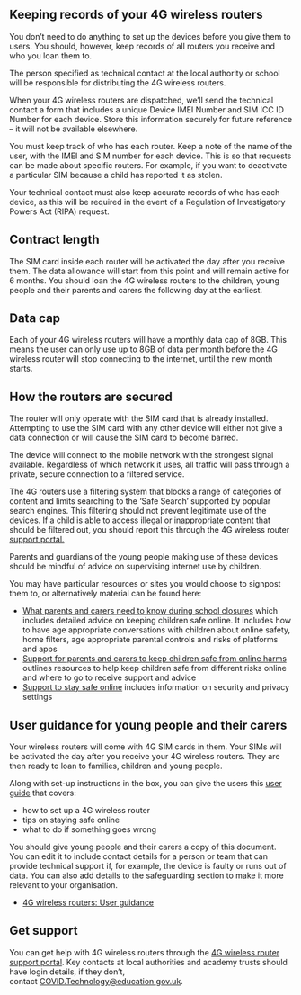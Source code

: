 ## Keeping records of your 4G wireless routers

You don’t need to do anything to set up the devices before you give them to users. You should, however, keep records of all routers you receive and who you loan them to.

The person specified as technical contact at the local authority or school will be responsible for distributing the 4G wireless routers.

When your 4G wireless routers are dispatched, we’ll send the technical contact a form that includes a unique Device IMEI Number and SIM ICC ID Number for each device. Store this information securely for future reference – it will not be available elsewhere.

You must keep track of who has each router. Keep a note of the name of the user, with the IMEI and SIM number for each device. This is so that requests can be made about specific routers. For example, if you want to deactivate a particular SIM because a child has reported it as stolen.

Your technical contact must also keep accurate records of who has each device, as this will be required in the event of a Regulation of Investigatory Powers Act (RIPA) request.

## Contract length

The SIM card inside each router will be activated the day after you receive them. The data allowance will start from this point and will remain active for 6 months. You should loan the 4G wireless routers to the children, young people and their parents and carers the following day at the earliest.

## Data cap

Each of your 4G wireless routers will have a monthly data cap of 8GB. This means the user can only use up to 8GB of data per month before the 4G wireless router will stop connecting to the internet, until the new month starts.

## How the routers are secured

The router will only operate with the SIM card that is already installed. Attempting to use the SIM card with any other device will either not give a data connection or will cause the SIM card to become barred.  

The device will connect to the mobile network with the strongest signal available. Regardless of which network it uses, all traffic will pass through a private, secure connection to a filtered service.  

The 4G routers use a filtering system that blocks a range of categories of content and limits searching to the ‘Safe Search’ supported by popular search engines. This filtering should not prevent legitimate use of the devices. If a child is able to access illegal or inappropriate content that should be filtered out, you should report this through the 4G wireless router [support portal.](https://computacenterprod.service-now.com/)  

Parents and guardians of the young people making use of these devices should be mindful of advice on supervising internet use by children.  

You may have particular resources or sites you would choose to signpost them to, or alternatively material can be found here:

* [What parents and carers need to know during school closures](https://www.gov.uk/government/publications/closure-of-educational-settings-information-for-parents-and-carers) which includes detailed advice on keeping children safe online. It includes how to have age appropriate conversations with children about online safety, home filters, age appropriate parental controls and risks of platforms and apps
* [Support for parents and carers to keep children safe from online harms](https://www.gov.uk/government/publications/coronavirus-covid-19-keeping-children-safe-online/coronavirus-covid-19-support-for-parents-and-carers-to-keep-children-safe-online) outlines resources to help keep children safe from different risks online and where to go to receive support and advice
* [Support to stay safe online](https://www.gov.uk/guidance/covid-19-staying-safe-online) includes information on security and privacy settings

## User guidance for young people and their carers

Your wireless routers will come with 4G SIM cards in them. Your SIMs will be activated the day after you receive your 4G wireless routers. They are then ready to loan to families, children and young people.  

Along with set-up instructions in the box, you can give the users this [user guide](https://www.computacenter.com/uk/supporting-online-learning-and-safeguarding-technical-guides/preparing-4g-wireless-routers/4g-user-guidance) that covers:

* how to set up a 4G wireless router
* tips on staying safe online
* what to do if something goes wrong

You should give young people and their carers a copy of this document. You can edit it to include contact details for a person or team that can provide technical support if, for example, the device is faulty or runs out of data. You can also add details to the safeguarding section to make it more relevant to your organisation.  

* [4G wireless routers: User guidance](https://www.computacenter.com/uk/supporting-online-learning-and-safeguarding-technical-guides/preparing-4g-wireless-routers/4g-user-guidance)

## Get support

You can get help with 4G wireless routers through the [4G wireless router support portal](https://computacenterprod.service-now.com/). Key contacts at local authorities and academy trusts should have login details, if they don’t, contact [COVID.Technology@education.gov.uk](mailto:COVID.Technology@education.gov.uk).
